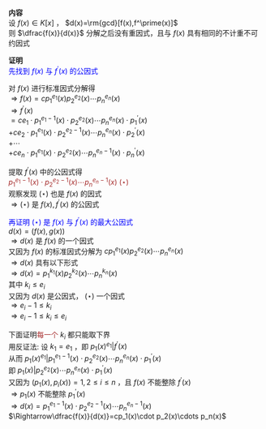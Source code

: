 **内容**  
设 $f(x)\in K[x]$ ， $d(x)=\rm{gcd}[f(x),f^\prime(x)]$  
则 $\dfrac{f(x)}{d(x)}$ 分解之后没有重因式，且与 $f(x)$ 具有相同的不计重不可约因式  
  
**证明**  
<font color=blue>先找到 $f(x)$ 与 $f^\prime(x)$ 的公因式</font>  
  
对 $f(x)$ 进行标准因式分解得  
 $\Rightarrow f(x)=cp_1^{e_1}(x)p_2^{e_2}(x)\cdots p_n^{e_n}(x)$  
 $\Rightarrow f^\prime(x)$  
 $=ce_1\cdot p_1^{e_1-1}(x)\cdot p_2^{e_2}(x)\cdots p_n^{e_n}(x)\cdot p_1^\prime(x)$  
 $+ce_2\cdot p_1^{e_1}(x)\cdot p_2^{e_2-1}(x)\cdots p_n^{e_n}(x)\cdot p_2^\prime(x)$  
 $+\cdots$  
 $+ce_n\cdot p_1^{e_1}(x)\cdot p_2^{e_2}(x)\cdots p_n^{e_n-1}(x)\cdot p_n^\prime(x)$  
  
提取 $f^\prime(x)$ 中的公因式得  
<font color=brown> $p_1^{e_1-1}(x)\cdot p_2^{e_2-1}(x)\cdots p_n^{e_n-1}(x)\ (\star)$ </font>  
观察发现 $(\star)$ 也是 $f(x)$ 的因式  
 $\Rightarrow(\star)$ 是 $f(x),f^\prime(x)$ 的公因式  
  
<font color=blue>再证明 $(\star)$ 是 $f(x)$ 与 $f^\prime(x)$ 的最大公因式</font>  
 $d(x)=(f(x),g(x))$  
 $\Rightarrow d(x)$ 是 $f(x)$ 的一个因式  
又因为 $f(x)$ 的标准因式分解为 $cp_1^{e_1}(x)p_2^{e_2}(x)\cdots p_n^{e_n}(x)$  
 $\Rightarrow d(x)$ 具有以下形式  
 $\Rightarrow d(x)=p_1^{k_1}(x)p_2^{k_2}(x)\cdots p_n^{k_n}(x)$  
其中 $k_i\leq e_i$  
又因为 $d(x)$ 是公因式， $(\star)$ 一个因式  
 $\Rightarrow e_i-1\leq k_i$  
 $\Rightarrow e_i-1\leq k_i\leq e_i$  
  
下面证明<font color=brown>每一个</font> $k_i$ 都只能取下界  
用反证法: 设 $k_1=e_1$ ，即 $p_1(x)^{e_1}|f^\prime(x)$  
从而 $p_1(x)^{e_1}|p_1^{e_1-1}(x)\cdot p_2^{e_2}(x)\cdots p_n^{e_n}(x)\cdot p_1^\prime(x)$  
即 $p_1(x)|p_2^{e_2}(x)\cdots p_n^{e_n}(x)\cdot p_1^\prime(x)$  
又因为 $(p_1(x),p_i(x))=1, 2\leq i\leq n$ ，且 $f(x)$ 不能整除 $f^\prime(x)$  
 $\Rightarrow p_1(x)$ 不能整除 $p_1^\prime(x)$  
 $\Rightarrow d(x)=p_1^{e_1-1}(x)\cdot p_2^{e_2-1}(x)\cdots p_n^{e_n-1}(x)$  
 $\Rightarrow\dfrac{f(x)}{d(x)}=cp_1(x)\cdot p_2(x)\cdots p_n(x)$  
